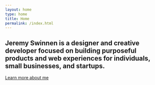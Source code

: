 ```yaml
---
layout: home
type: home
title: Home
permalink: /index.html
---
```

## Jeremy Swinnen is a designer and creative developer focused on building purposeful products and web experiences for individuals, small businesses, and startups.

[Learn more about me](https://www.porsche.com)